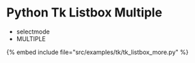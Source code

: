 # Python Tk Listbox Multiple

* selectmode
* MULTIPLE

{% embed include file="src/examples/tk/tk_listbox_more.py" %}


